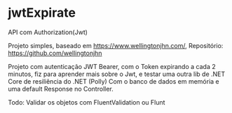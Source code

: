 # jwtExpirate
API com Authorization(Jwt)

Projeto simples, baseado em https://www.wellingtonjhn.com/, Repositório: https://github.com/wellingtonjhn

Projeto com autenticação JWT Bearer, com o Token expirando a cada 2 minutos, fiz para aprender mais sobre o Jwt, e testar uma outra lib de .NET Core de resiliência do .NET (Polly)
Com o banco de dados em memória e uma default Response no Controller.

Todo: Validar os objetos com FluentValidation ou Flunt 
